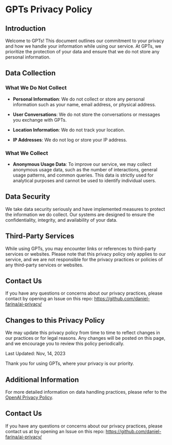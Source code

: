 # GPTs Privacy Policy

## Introduction

Welcome to GPTs! This document outlines our commitment to your privacy and how we handle your information while using our service. At GPTs, we prioritize the protection of your data and ensure that we do not store any personal information.

## Data Collection

### What We Do Not Collect

- **Personal Information**: We do not collect or store any personal information such as your name, email address, or physical address.

- **User Conversations**: We do not store the conversations or messages you exchange with GPTs.

- **Location Information**: We do not track your location.

- **IP Addresses**: We do not log or store your IP address.

### What We Collect

- **Anonymous Usage Data**: To improve our service, we may collect anonymous usage data, such as the number of interactions, general usage patterns, and common queries. This data is strictly used for analytical purposes and cannot be used to identify individual users.

## Data Security

We take data security seriously and have implemented measures to protect the information we do collect. Our systems are designed to ensure the confidentiality, integrity, and availability of your data.

## Third-Party Services

While using GPTs, you may encounter links or references to third-party services or websites. Please note that this privacy policy only applies to our service, and we are not responsible for the privacy practices or policies of any third-party services or websites.

## Contact Us

If you have any questions or concerns about our privacy practices, please contact  by opening an Issue on this repo: https://github.com/daniel-farina/ai-privacy/
## Changes to this Privacy Policy

We may update this privacy policy from time to time to reflect changes in our practices or for legal reasons. Any changes will be posted on this page, and we encourage you to review this policy periodically.

Last Updated: Nov, 14, 2023

Thank you for using GPTs, where your privacy is our priority.

## Additional Information

For more detailed information on data handling practices, please refer to the [OpenAI Privacy Policy](https://openai.com/policies/privacy-policy).

## Contact Us

If you have any questions or concerns about our privacy practices, please contact us at by opening an Issue on this repo: https://github.com/daniel-farina/ai-privacy/
